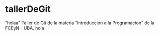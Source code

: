 # tallerDeGit
"holaa"
Taller de Git de la materia "Introduccion a la Programacion" de la FCEyN - UBA.
hola

